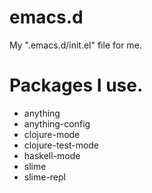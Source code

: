 emacs.d
========================================

My ".emacs.d/init.el" file for me.

Packages I use.
========================================

* anything
* anything-config
* clojure-mode
* clojure-test-mode
* haskell-mode
* slime
* slime-repl
